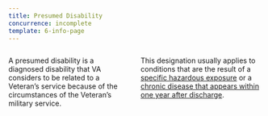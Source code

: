 ```yaml
---
title: Presumed Disability
concurrence: incomplete
template: 6-info-page
---
```


<div class="main" role="main" markdown="0">
<div class="section one" markdown="0">
<div class="primary" markdown="0">
<div class="row" markdown="0">
<div class="small-12 columns" markdown="1">

A presumed disability is a diagnosed disability that VA considers to be related to a Veteran’s service because of the circumstances of the Veteran’s military service.

This designation usually applies to conditions that are the result of a [specific hazardous exposure](/disability-benefits/conditions/exposure-to-hazardous-materials/) or a [chronic disease that appears within one year after discharge](/disability-benefits/apply-for-benefits/one-year/).


</div>
</div>
</div>


</div>
